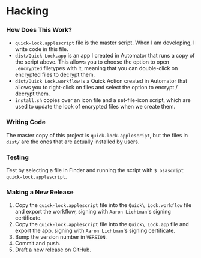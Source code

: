 # Hacking

### How Does This Work?

- `quick-lock.applescript` file is the master script. When I am developing, I write code in this file.
- `dist/Quick Lock.app` is an app I created in Automator that runs a copy of the script above. This allows you to choose the option to open `.encrypted` filetypes with it, meaning that you can double-click on encrypted files to decrypt them.
- `dist/Quick Lock.workflow` is a Quick Action created in Automator that allows you to right-click on files and select the option to encrypt / decrypt them.
- `install.sh` copies over an icon file and a set-file-icon script, which are used to update the look of encrypted files when we create them.

### Writing Code

The master copy of this project is `quick-lock.applescript`, but the files in `dist/` are the ones that are actually installed by users.

### Testing

Test by selecting a file in Finder and running the script with `$ osascript quick-lock.applescript`.

### Making a New Release

1. Copy the `quick-lock.applescript` file into the `Quick\ Lock.workflow` file and export the workflow, signing with `Aaron Lichtman`'s signing certificate.
2. Copy the `quick-lock.applescript` file into the `Quick\ Lock.app` file and export the app, signing with `Aaron Lichtman`'s signing certificate.
3. Bump the version number in `VERSION`.
5. Commit and push.
4. Draft a new release on GitHub.
